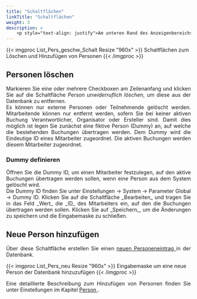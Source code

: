 ```yaml
---
title: "Schaltflächen"
linkTitle: "Schaltflächen"
weight: 3
description: >
    <p style="text-align: justify">Am unteren Rand des Anzeigenbereichs befinden sich Schaltflächen zum Löschen und Hinzufügen von Personen</p>
---
```

{{< imgproc List_Pers_geschw_Schalt Resize "960x" >}}
Schaltflächen zum Löschen und Hinzufügen von Personen
{{< /imgproc >}}

## Personen löschen

<p style="text-align: justify">
Markieren Sie eine oder mehrere Checkboxen am Zeilenanfang und klicken Sie auf die Schaltfläche <i>Person unwiderruflich löschen</i>, um diese aus der Datenbank zu entfernen. </br>
Es können nur externe Personen oder Teilnehmende gelöscht werden. Mitarbeitende können nur entfernt werden, sofern Sie bei keiner aktiven Buchung Verantwortlicher, Organisator oder Ersteller sind. Damit dies möglich ist legen Sie zunächst eine fiktive Person (Dummy) an, auf welche die bestehenden Buchungen übertragen werden. Dem Dummy wird die Eindeutige ID eines  Mitarbeiter zugeordnet. Die aktiven Buchungen werden diesem Mitarbeiter zugeordnet. </p>

### Dummy definieren

<p style="text-align: justify">
Öffnen Sie die Dummy ID, um einen Mitarbeiter festzulegen, auf den aktive Buchungen übertragen werden sollen, wenn eine Person aus dem System gelöscht wird. </br>
Die Dummy ID finden Sie unter Einstellungen -> System -> Parameter Global -> Dummy ID.
Klicken Sie auf die Schaltfläche _Bearbeiten_ und tragen Sie in das Feld _Wert_ die _ID_ des Mitarbeiters ein, auf den die Buchungen übertragen werden sollen. Klicken Sie auf _Speichern_, um die Änderungen zu speichern und die Eingabemaske zu schließen. </p>

## Neue Person hinzufügen

<p style="text-align: justify">
Über diese Schaltfläche erstellen Sie einen <a href="/3vrooms/einstellungen/personen/"> neuen Personeneintrag </a> in der Datenbank. </p>

{{< imgproc List_Pers_neu Resize "960x" >}}
Eingabemaske um eine neue Person der Datenbank hinzuzufügen
{{< /imgproc >}}

<p style="text-align: justify"> Eine detaillierte Beschreibung zum Hinzufügen von Personen finden Sie unter Einstellungen im Kapitel <a href="/einstellungen/personen"> Person </a>. </p>
